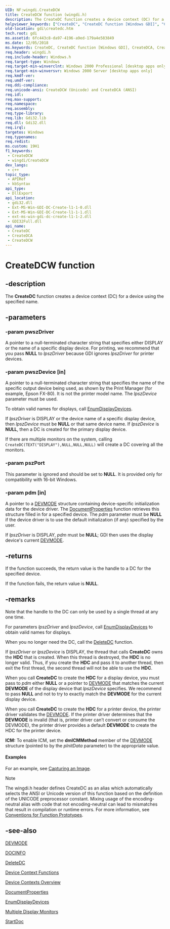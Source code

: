 ```yaml
---
UID: NF:wingdi.CreateDCW
title: CreateDCW function (wingdi.h)
description: The CreateDC function creates a device context (DC) for a device using the specified name. (Unicode)
helpviewer_keywords: ["CreateDC", "CreateDC function [Windows GDI]", "CreateDCW", "_win32_CreateDC", "gdi.createdc", "wingdi/CreateDC", "wingdi/CreateDCW"]
old-location: gdi\createdc.htm
tech.root: gdi
ms.assetid: 6fc443c8-da97-4196-a9ed-179a4e583849
ms.date: 12/05/2018
ms.keywords: CreateDC, CreateDC function [Windows GDI], CreateDCA, CreateDCW, _win32_CreateDC, gdi.createdc, wingdi/CreateDC, wingdi/CreateDCA, wingdi/CreateDCW
req.header: wingdi.h
req.include-header: Windows.h
req.target-type: Windows
req.target-min-winverclnt: Windows 2000 Professional [desktop apps only]
req.target-min-winversvr: Windows 2000 Server [desktop apps only]
req.kmdf-ver: 
req.umdf-ver: 
req.ddi-compliance: 
req.unicode-ansi: CreateDCW (Unicode) and CreateDCA (ANSI)
req.idl: 
req.max-support: 
req.namespace: 
req.assembly: 
req.type-library: 
req.lib: Gdi32.lib
req.dll: Gdi32.dll
req.irql: 
targetos: Windows
req.typenames: 
req.redist: 
ms.custom: 19H1
f1_keywords:
 - CreateDCW
 - wingdi/CreateDCW
dev_langs:
 - c++
topic_type:
 - APIRef
 - kbSyntax
api_type:
 - DllExport
api_location:
 - gdi32.dll
 - Ext-MS-Win-GDI-DC-Create-l1-1-0.dll
 - Ext-MS-Win-GDI-DC-Create-l1-1-1.dll
 - ext-ms-win-gdi-dc-create-l1-1-2.dll
 - GDI32Full.dll
api_name:
 - CreateDC
 - CreateDCA
 - CreateDCW
---
```


# CreateDCW function


## -description

The <b>CreateDC</b> function creates a device context (DC) for a device using the specified name.

## -parameters

### -param pwszDriver

A pointer to a null-terminated character string that specifies either DISPLAY or the name of a specific display device. For printing, we recommend that you pass <b>NULL</b> to <i>lpszDriver</i> because GDI ignores <i>lpszDriver</i> for printer devices.

### -param pwszDevice [in]

A pointer to a null-terminated character string that specifies the name of the specific output device being used, as shown by the Print Manager (for example, Epson FX-80). It is not the printer model name. The <i>lpszDevice</i> parameter must be used.

To obtain valid names for displays, call <a href="/windows/desktop/api/winuser/nf-winuser-enumdisplaydevicesw">EnumDisplayDevices</a>.

If <i>lpszDriver</i> is DISPLAY or the device name of a specific display device, then <i>lpszDevice</i> must be <b>NULL</b> or that same device name. If <i>lpszDevice</i> is <b>NULL</b>, then a DC is created for the primary display device.

If there are multiple monitors on the system, calling <code>CreateDC(TEXT("DISPLAY"),NULL,NULL,NULL)</code> will create a DC covering all the monitors.

### -param pszPort

This parameter is ignored and should be set to <b>NULL</b>. It is provided only for compatibility with 16-bit Windows.

### -param pdm [in]

A pointer to a <a href="/windows/win32/api/wingdi/ns-wingdi-devmodew">DEVMODE</a> structure containing device-specific initialization data for the device driver. The <a href="/windows/desktop/printdocs/documentproperties">DocumentProperties</a> function retrieves this structure filled in for a specified device. The <i>pdm</i> parameter must be <b>NULL</b> if the device driver is to use the default initialization (if any) specified by the user.

If <i>lpszDriver</i> is DISPLAY, <i>pdm</i> must be <b>NULL</b>; GDI then uses the display device's current <a href="/windows/win32/api/wingdi/ns-wingdi-devmodea">DEVMODE</a>.

## -returns

If the function succeeds, the return value is the handle to a DC for the specified device.

If the function fails, the return value is <b>NULL</b>.

## -remarks

Note that the handle to the DC can only be used by a single thread at any one time.

For parameters <i>lpszDriver</i> and <i>lpszDevice</i>, call <a href="/windows/desktop/api/winuser/nf-winuser-enumdisplaydevicesw">EnumDisplayDevices</a> to obtain valid names for displays.

When you no longer need the DC, call the <a href="/windows/desktop/api/wingdi/nf-wingdi-deletedc">DeleteDC</a> function.

If <i>lpszDriver</i> or <i>lpszDevice</i> is DISPLAY, the thread that calls <b>CreateDC</b> owns the <b>HDC</b> that is created. When this thread is destroyed, the <b>HDC</b> is no longer valid. Thus, if you create the <b>HDC</b> and pass it to another thread, then exit the first thread, the second thread will not be able to use the <b>HDC</b>.

When you call <b>CreateDC</b> to create the <b>HDC</b> for a display device, you must pass to <i>pdm</i> either <b>NULL</b> or a pointer to <a href="/windows/win32/api/wingdi/ns-wingdi-devmodew">DEVMODE</a> that matches the current <b>DEVMODE</b> of the display device that <i>lpszDevice</i> specifies. We recommend to pass <b>NULL</b> and not to try to exactly match the <b>DEVMODE</b> for the current display device.

When you call <b>CreateDC</b> to create the <b>HDC</b> for a printer device, the printer driver validates the <a href="/windows/win32/api/wingdi/ns-wingdi-devmodew">DEVMODE</a>. If the printer driver determines that the <b>DEVMODE</b> is invalid (that is, printer driver can’t convert or consume the DEVMODE), the printer driver provides a default <b>DEVMODE</b> to create the HDC for the printer device.

<b>ICM:</b> To enable ICM, set the <b>dmICMMethod</b> member of the <a href="/windows/win32/api/wingdi/ns-wingdi-devmodew">DEVMODE</a> structure (pointed to by the <i>pInitData</i> parameter) to the appropriate value.


#### Examples

For an example, see <a href="/windows/desktop/gdi/capturing-an-image">Capturing an Image</a>.

<div class="code"></div>




> [!NOTE]
> The wingdi.h header defines CreateDC as an alias which automatically selects the ANSI or Unicode version of this function based on the definition of the UNICODE preprocessor constant. Mixing usage of the encoding-neutral alias with code that not encoding-neutral can lead to mismatches that result in compilation or runtime errors. For more information, see [Conventions for Function Prototypes](/windows/win32/intl/conventions-for-function-prototypes).

## -see-also

<a href="/windows/win32/api/wingdi/ns-wingdi-devmodew">DEVMODE</a>



<a href="/windows/desktop/api/wingdi/ns-wingdi-docinfow">DOCINFO</a>



<a href="/windows/desktop/api/wingdi/nf-wingdi-deletedc">DeleteDC</a>



<a href="/windows/desktop/gdi/device-context-functions">Device Context Functions</a>



<a href="/windows/desktop/gdi/device-contexts">Device Contexts Overview</a>



<a href="/windows/desktop/printdocs/documentproperties">DocumentProperties</a>



<a href="/windows/desktop/api/winuser/nf-winuser-enumdisplaydevicesw">EnumDisplayDevices</a>



<a href="/windows/desktop/gdi/multiple-display-monitors">Multiple Display Monitors</a>



<a href="/windows/desktop/api/wingdi/nf-wingdi-startdocw">StartDoc</a>
